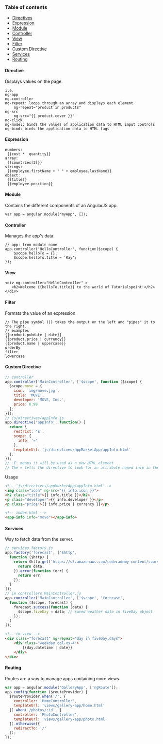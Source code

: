 ### Table of contents
- [Directives](#Directives)
- [Expression](#Expression)
- [Module](#Module)
- [Controller](#Controller)
- [View](#View)
- [Filter](#Filter)
- [Custom Directive](#Custom-Directive)
- [Services](#Services)
- [Routing](#Routing)

#### Directive
Displays values on the page.
```
i.e. 
ng-app 
ng-controller
ng-repeat: loops through an array and displays each element
    ng-repeat="product in products"
ng-src
    ng-src="{{ product.cover }}"
ng-click
ng-model: binds the values of application data to HTML input controls
ng-bind: binds the application data to HTML tags
```

#### Expression
```
numbers:
 {{cost *  quantity}}
array:
 {{countries[3]}}
strings:
 {{employee.firstName + " " + employee.lastName}}
object:
 {{title}}
 {{employee.position}}
```

#### Module
Contains the different components of an AngularJS app.
```
var app = angular.module('myApp', []);
```

#### Controller
Manages the app's data.
```
// app: from module name
app.controller('HelloController', function($scope) {
    $scope.helloTo = {};
    $scope.helloTo.title = 'Ray';
});
```

#### View
```
<div ng-controller="HelloController" >
   <h2>Welcome {{helloTo.title}} to the world of Tutorialspoint!</h2>
</div>
```

#### Filter
Formats the value of an expression.
```
// The pipe symbol (|) takes the output on the left and "pipes" it to the right.
// examples
{{product.pubdate | date}}
{{product.price | currency}}
{{product.name | uppercase}}
orderBy
filter
lowercase
```

#### Custom Directive
```JavaScript
// controller
app.controller('MainController', ['$scope', function ($scope) {
  $scope.move = {
    icon: 'img/move.jpg',
    title: 'MOVE',
    developer: 'MOVE, Inc.',
    price: 0.99
  };
}]);
// js/directives/appInfo.js
app.directive('appInfo', function() {
  return {
    restrict: 'E',
    scope: {
      info: '='
    },
    templateUrl: 'js/directives/appMarketApp/appInfo.html'
  };
});
// 'E' means it will be used as a new HTML element
// The = tells the directive to look for an attribute named info in the <app-info>
```
Usage
```html
<!-- 'js/directives/appMarketApp/appInfo.html'-->
<img class="icon" ng-src="{{ info.icon }}">
<h2 class="title">{{ info.title }}</h2>
<p class="developer">{{ info.developer }}</p>
<p class="price">{{ info.price | currency }}</p>

<!-- index.html -->
<app-info info="move"></app-info>
```

#### Services
Way to fetch data from the server.
```JavaScript
// services.factory.js
app.factory('forecast', ['$http', 
  function ($http) {
    return $http.get('https://s3.amazonaws.com/codecademy-content/courses/ltp4/forecast-api/forecast.json').success(function (data) {
      return data;
    }).error(function (err) {
      return err;
    });
  }
]);
// in controllers.MainController.js
app.controller('MainController', ['$scope', 'forecast', 
  function ($scope, forecast) {
    forecast.success(function (data) {
      $scope.fiveDay = data; // saved weather data in fiveDay object
    });
  }
]);
```
```HTML
<!-- to view -->
<div class="forecast" ng-repeat="day in fiveDay.days">
    <div class="weekday col-xs-4">
        {{day.datetime | date}}
    </div>
</div>
```

#### Routing
Routes are a way to manage apps containing more views.
```JavaScript
var app = angular.module('GalleryApp', ['ngRoute']);
app.config(function ($routeProvider) {
  $routeProvider.when('/', {
    controller: 'HomeController',
    templateUrl: 'views/gallery-app/home.html'
  }).when('/photos/:id', {
    controller: 'PhotoController',
    templateUrl: 'views/gallery-app/photo.html'
  }).otherwise({
    redirectTo: '/'
  });
});
```